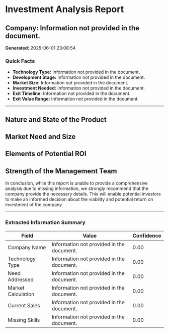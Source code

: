 # Investment Analysis Report

## Company: Information not provided in the document.

**Generated:** 2025-06-01 23:08:54

### Quick Facts
- **Technology Type:** Information not provided in the document.
- **Development Stage:** Information not provided in the document.
- **Market Size:** Information not provided in the document.
- **Investment Needed:** Information not provided in the document.
- **Exit Timeline:** Information not provided in the document.
- **Exit Value Range:** Information not provided in the document.

---

## Nature and State of the Product



## Market Need and Size



## Elements of Potential ROI



## Strength of the Management Team

In conclusion, while this report is unable to provide a comprehensive analysis due to missing information, we strongly recommend that the company provide the necessary details. This will enable potential investors to make an informed decision about the viability and potential return on investment of the company.

---

### Extracted Information Summary

| Field | Value | Confidence |
|-------|-------|------------|
| Company Name | Information not provided in the document. | 0.00 |
| Technology Type | Information not provided in the document. | 0.00 |
| Need Addressed | Information not provided in the document. | 0.00 |
| Market Calculation | Information not provided in the document. | 0.00 |
| Current Sales | Information not provided in the document. | 0.00 |
| Missing Skills | Information not provided in the document. | 0.00 |
